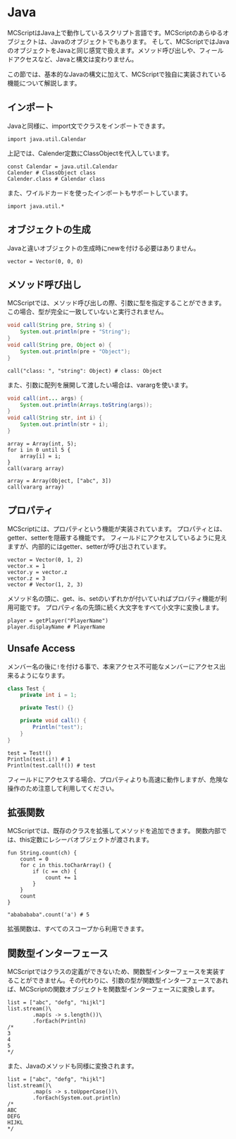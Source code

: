 # Java
MCScriptはJava上で動作しているスクリプト言語です。MCScriptのあらゆるオブジェクトは、Javaのオブジェクトでもあります。
そして、MCScriptではJavaのオブジェクトをJavaと同じ感覚で扱えます。メソッド呼び出しや、フィールドアクセスなど、Javaと構文は変わりません。

この節では、基本的なJavaの構文に加えて、MCScriptで独自に実装されている機能について解説します。
## インポート
Javaと同様に、import文でクラスをインポートできます。
```
import java.util.Calendar
```
上記では、Calender定数にClassObjectを代入しています。
```
const Calendar = java.util.Calendar
Calender # ClassObject class
Calender.class # Calendar class
```
また、ワイルドカードを使ったインポートもサポートしています。
```
import java.util.*
```
## オブジェクトの生成
Javaと違いオブジェクトの生成時にnewを付ける必要はありません。
```
vector = Vector(0, 0, 0)
```
## メソッド呼び出し
MCScriptでは、メソッド呼び出しの際、引数に型を指定することができます。
この場合、型が完全に一致していないと実行されません。
```java
void call(String pre, String s) {
    System.out.println(pre + "String");
}
void call(String pre, Object o) {
    System.out.println(pre + "Object");
}
```
```
call("class: ", "string": Object) # class: Object
```
また、引数に配列を展開して渡したい場合は、varargを使います。
```java
void call(int... args) {
    System.out.println(Arrays.toString(args));
}
void call(String str, int i) {
    System.out.println(str + i);
}
```
```
array = Array(int, 5);
for i in 0 until 5 {
    array[i] = i;
}
call(vararg array)

array = Array(Object, ["abc", 3])
call(vararg array)
```
## プロパティ
MCScriptには、プロパティという機能が実装されています。
プロパティとは、getter、setterを隠蔽する機能です。
フィールドにアクセスしているように見えますが、内部的にはgetter、setterが呼び出されています。
```
vector = Vector(0, 1, 2)
vector.x = 1
vector.y = vector.z
vector.z = 3
vector # Vector(1, 2, 3)
```
メソッド名の頭に、get、is、setのいずれかが付いていればプロパティ機能が利用可能です。
プロパティ名の先頭に続く大文字をすべて小文字に変換します。
```
player = getPlayer("PlayerName")
player.displayName # PlayerName
```
## Unsafe Access
メンバー名の後に`!`を付ける事で、本来アクセス不可能なメンバーにアクセス出来るようになります。
```java
class Test {
    private int i = 1;

    private Test() {}

    private void call() {
        Println("test");
    }
}
```
```
test = Test!()
Println(test.i!) # 1
Println(test.call!()) # test
```
フィールドにアクセスする場合、プロパティよりも高速に動作しますが、危険な操作のため注意して利用してください。
## 拡張関数
MCScriptでは、既存のクラスを拡張してメソッドを追加できます。
関数内部では、this定数にレシーバオブジェクトが渡されます。
```
fun String.count(ch) {
    count = 0
    for c in this.toCharArray() {
        if (c == ch) {
            count += 1
        }
    }
    count
}

"ababababa".count('a') # 5
```
拡張関数は、すべてのスコープから利用できます。
## 関数型インターフェース
MCScriptではクラスの定義ができないため、関数型インターフェースを実装することができません。その代わりに、引数の型が関数型インターフェースであれば、MCScriptの関数オブジェクトを関数型インターフェースに変換します。
```
list = ["abc", "defg", "hijkl"]
list.stream()\
        .map(s -> s.length())\
        .forEach(Println)
/*
3
4
5
*/
```
また、Javaのメソッドも同様に変換されます。
```
list = ["abc", "defg", "hijkl"]
list.stream()\
        .map(s -> s.toUpperCase())\
        .forEach(System.out.println)
/*
ABC
DEFG
HIJKL
*/
```